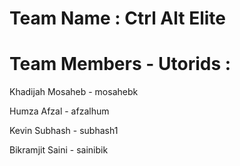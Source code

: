 # Team Name :  Ctrl Alt Elite

# Team Members - Utorids :

Khadijah Mosaheb - mosahebk

Humza Afzal - afzalhum

Kevin Subhash - subhash1

Bikramjit Saini - sainibik
